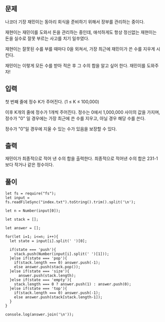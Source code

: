 ## 문제

나코더 기장 재민이는 동아리 회식을 준비하기 위해서 장부를 관리하는 중이다.

재현이는 재민이를 도와서 돈을 관리하는 중인데, 애석하게도 항상 정신없는 재현이는 돈을 실수로 잘못 부르는 사고를 치기 일쑤였다.

재현이는 잘못된 수를 부를 때마다 0을 외쳐서, 가장 최근에 재민이가 쓴 수를 지우게 시킨다.

재민이는 이렇게 모든 수를 받아 적은 후 그 수의 합을 알고 싶어 한다. 재민이를 도와주자!

## 입력

첫 번째 줄에 정수 K가 주어진다. (1 ≤ K ≤ 100,000)

이후 K개의 줄에 정수가 1개씩 주어진다. 정수는 0에서 1,000,000 사이의 값을 가지며, 정수가 "0" 일 경우에는 가장 최근에 쓴 수를 지우고, 아닐 경우 해당 수를 쓴다.

정수가 "0"일 경우에 지울 수 있는 수가 있음을 보장할 수 있다.

## 출력

재민이가 최종적으로 적어 낸 수의 합을 출력한다. 최종적으로 적어낸 수의 합은 231-1보다 작거나 같은 정수이다.

## 풀이

```
let fs = require("fs");
let input = fs.readFileSync("index.txt").toString().trim().split('\n');

let n = Number(input[0]);

let stack = [];

let answer = [];

for(let i=1; i<=n; i++){
  let state = input[i].split(' ')[0];

  if(state === 'push'){
    stack.push(Number(input[i].split(' ')[1]));
  }else if(state === 'pop'){
    if(stack.length === 0) answer.push(-1);
    else answer.push(stack.pop());
  }else if(state === 'size'){
      answer.push(stack.length);
  }else if(state === 'empty'){
    stack.length === 0 ? answer.push(1) : answer.push(0);
  }else if(state === 'top'){
    if(stack.length === 0) answer.push(-1);
    else answer.push(stack[stack.length-1]);
  }
}

console.log(answer.join('\n'));
```

